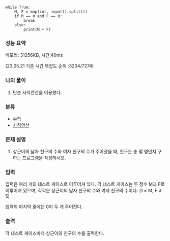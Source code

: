 ```
while True:
    M, F = map(int, input().split())
    if M == 0 and F == 0:
        break
    else:
        print(M + F)
```

### 성능 요약

메모리:   31256KB, 시간:40ms 

(23.05.21 기준 시간 복잡도 순위 :3234/7274)



### 나의 풀이

1. 단순 사칙연산을 이용했다.




### 분류

- [수학](https://www.acmicpc.net/problem/tag/124)
- [사칙연산](https://www.acmicpc.net/problem/tag/121)



### 문제 설명

1. 상근이의 남자 친구의 수와 여자 친구의 수가 주어졌을 때, 친구는 총 몇 명인지 구하는 프로그램을 작성하시오.

   


### 입력

입력은 여러 개의 테스트 케이스로 이루어져 있다. 각 테스트 케이스는 두 정수 M과 F로 이루어져 있으며, 각각은 상근이의 남자 친구의 수와 여자 친구의 수이다. (1 ≤ M, F ≤ 5)

입력의 마지막 줄에는 0이 두 개 주어진다.

### 출력

각 테스트 케이스마다 상근이의 친구의 수를 출력한다.